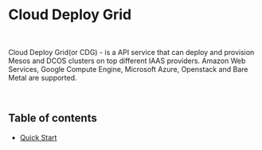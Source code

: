 Cloud Deploy Grid
=================

 

Cloud Deploy Grid(or CDG) - is a API service that can deploy and provision Mesos
and DCOS clusters on top different IAAS providers. Amazon Web Services, Google
Compute Engine, Microsoft Azure, Openstack and Bare Metal are supported.

 

Table of contents
-----------------

-   [Quick Start](readme/quick_start.md)

